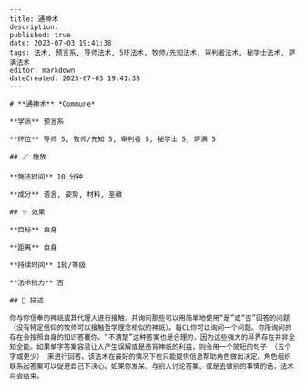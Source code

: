 
    ---
    title: 通神术
    description: 
    published: true
    date: 2023-07-03 19:41:38
    tags: 法术, 预言系, 导师法术, 5环法术, 牧师/先知法术, 审判者法术, 秘学士法术, 萨满法术
    editor: markdown
    dateCreated: 2023-07-03 19:41:38
    ---

    # **通神术** *Commune*

    **学派** 预言系 

    **环位** 导师 5, 牧师/先知 5, 审判者 5, 秘学士 5, 萨满 5

    ## 🪄 施放

    **施法时间** 10 分钟

    **成分** 语言, 姿势, 材料, 圣徽

    ## ✨ 效果 

    **目标** 自身 

    **距离** 自身  

    **持续时间** 1轮/等级 

    **法术抗力** 否

    ## 📖 描述

    你与你信奉的神祇或其代理人进行接触，并询问那些可以用简单地使用“是”或“否”回答的问题 （没有特定信仰的牧师可以接触哲学理念相似的神祇）。每CL你可以询问一个问题。你所询问的存在会按照自身的知识答覆你。“不清楚”这种答案也是合理的，因为这些强大的异界存在并非全知全能。如果单字答案容易让人产生误解或是违背神祇的利益，则会用一个简短的句子 （五个字或更少） 来进行回答。该法术在最好的情况下也只能提供信息帮助角色做出决定。角色组织联系起答案可以促进自己下决心。如果你发呆、与别人讨论答案、或是去做别的事情的话，法术将会结束。
    